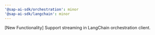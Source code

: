 ```yaml
---
'@sap-ai-sdk/orchestration': minor
'@sap-ai-sdk/langchain': minor
---
```


[New Functionality] Support streaming in LangChain orchestration client.
